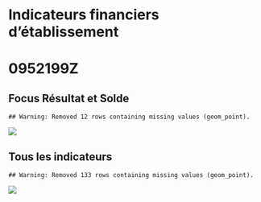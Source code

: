 Indicateurs financiers d’établissement
================

# 0952199Z

## Focus Résultat et Solde

    ## Warning: Removed 12 rows containing missing values (geom_point).

![](/home/julien/repo/cpesr/RFC/Finances/Etablissements/0952199z_files/figure-gfm/etab.focus-1.png)<!-- -->

## Tous les indicateurs

    ## Warning: Removed 133 rows containing missing values (geom_point).

![](/home/julien/repo/cpesr/RFC/Finances/Etablissements/0952199z_files/figure-gfm/etab-1.png)<!-- -->
